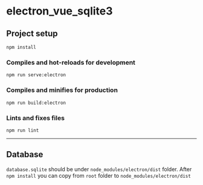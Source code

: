 # electron_vue_sqlite3

## Project setup
```
npm install
```

### Compiles and hot-reloads for development
```
npm run serve:electron
```

### Compiles and minifies for production
```
npm run build:electron
```

### Lints and fixes files
```
npm run lint
```
---
## Database
`database.sqlite` should be under `node_modules/electron/dist` folder.
After `npm install` you can copy from `root` folder to `node_modules/electron/dist`